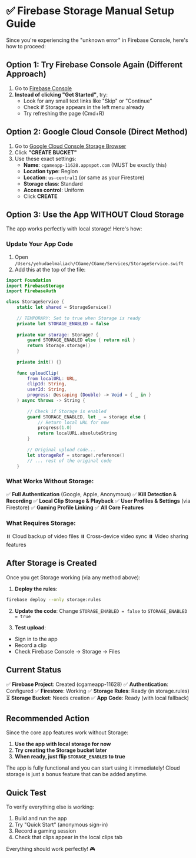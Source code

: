 # ✅ Firebase Storage Manual Setup Guide

Since you're experiencing the "unknown error" in Firebase Console, here's how to proceed:

## Option 1: Try Firebase Console Again (Different Approach)

1. Go to [Firebase Console](https://console.firebase.google.com/project/cgameapp-11628/storage)
2. **Instead of clicking "Get Started"**, try:
   - Look for any small text links like "Skip" or "Continue"
   - Check if Storage appears in the left menu already
   - Try refreshing the page (Cmd+R)

## Option 2: Google Cloud Console (Direct Method)

1. Go to [Google Cloud Console Storage Browser](https://console.cloud.google.com/storage/browser?project=cgameapp-11628)
2. Click **"CREATE BUCKET"**
3. Use these exact settings:
   - **Name**: `cgameapp-11628.appspot.com` (MUST be exactly this)
   - **Location type**: Region
   - **Location**: `us-central1` (or same as your Firestore)
   - **Storage class**: Standard
   - **Access control**: Uniform
   - Click **CREATE**

## Option 3: Use the App WITHOUT Cloud Storage

The app works perfectly with local storage! Here's how:

### Update Your App Code

1. Open `/Users/yehudaelmaliach/CGame/CGame/Services/StorageService.swift`
2. Add this at the top of the file:

```swift
import Foundation
import FirebaseStorage
import FirebaseAuth

class StorageService {
    static let shared = StorageService()
    
    // TEMPORARY: Set to true when Storage is ready
    private let STORAGE_ENABLED = false
    
    private var storage: Storage? {
        guard STORAGE_ENABLED else { return nil }
        return Storage.storage()
    }
    
    private init() {}
    
    func uploadClip(
        from localURL: URL,
        clipId: String,
        userId: String,
        progress: @escaping (Double) -> Void = { _ in }
    ) async throws -> String {
        
        // Check if Storage is enabled
        guard STORAGE_ENABLED, let _ = storage else {
            // Return local URL for now
            progress(1.0)
            return localURL.absoluteString
        }
        
        // Original upload code...
        let storageRef = storage!.reference()
        // ... rest of the original code
    }
```

### What Works Without Storage:

✅ **Full Authentication** (Google, Apple, Anonymous)
✅ **Kill Detection & Recording**
✅ **Local Clip Storage & Playback**
✅ **User Profiles & Settings** (via Firestore)
✅ **Gaming Profile Linking**
✅ **All Core Features**

### What Requires Storage:

⏸️ Cloud backup of video files
⏸️ Cross-device video sync
⏸️ Video sharing features

## After Storage is Created

Once you get Storage working (via any method above):

1. **Deploy the rules**:
```bash
firebase deploy --only storage:rules
```

2. **Update the code**:
Change `STORAGE_ENABLED = false` to `STORAGE_ENABLED = true`

3. **Test upload**:
- Sign in to the app
- Record a clip
- Check Firebase Console → Storage → Files

## Current Status

✅ **Firebase Project**: Created (cgameapp-11628)
✅ **Authentication**: Configured
✅ **Firestore**: Working
✅ **Storage Rules**: Ready (in storage.rules)
⏳ **Storage Bucket**: Needs creation
✅ **App Code**: Ready (with local fallback)

## Recommended Action

Since the core app features work without Storage:

1. **Use the app with local storage for now**
2. **Try creating the Storage bucket later**
3. **When ready, just flip `STORAGE_ENABLED` to true**

The app is fully functional and you can start using it immediately! Cloud storage is just a bonus feature that can be added anytime.

## Quick Test

To verify everything else is working:

1. Build and run the app
2. Try "Quick Start" (anonymous sign-in)
3. Record a gaming session
4. Check that clips appear in the local clips tab

Everything should work perfectly! 🎮